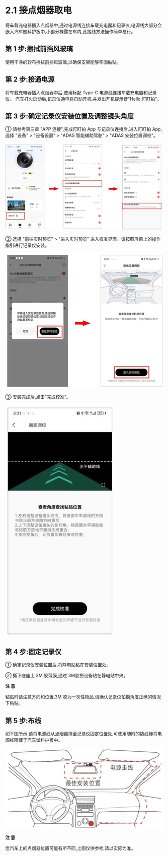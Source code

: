 # 2.1 接点烟器取电

将车载充电器插入点烟器中,通过电源线连接车载充电器和记录仪,电源线大部分会嵌入汽车塑料护板中,小部分裸露在车内,此接线方法操作简单易行。

## 第 1 步:擦拭前挡风玻璃

使用干净的软布擦拭前挡风玻璃,以确保支架能够牢固黏贴。

## 第 2 步:接通电源

将车载充电器插入点烟器中后,使用标配 Type-C 电源线连接车载充电器和记录仪。 汽车打火启动后,记录仪通电将自动开机,并发出开机提示音"Hello,盯盯拍"。

## 第 3 步:确定记录仪安装位置及调整镜头角度

① 请参考第三章 "APP 连接",完成盯盯拍 App 与记录仪连接后,进入盯盯拍 App,选择 "设备" > "设备设置" > "ADAS 智能辅助驾驶" > "ADAS 安装位置调校"。

![调校位置图](../images/z60_app_adjust_position.jpg)

② 选择 "前往实时预览" > "进入实时预览" 进入校准界面。请按照屏幕上的操作指引进行记录仪安装。

![实时预览图](../images/z60_realtime_preivew.jpg)

③ 安装完成后,点击"完成校准"。

![完成校准图](../images/z60_finish_adjustment.jpg)

## 第 4 步:固定记录仪

① 确定记录仪安装位置后,将静电贴粘在安装位置处。

② 撕下底座上 3M 胶薄膜,通过 3M胶把设备粘在静电贴中央。

**注 意**

粘贴时请注意方向和位置,3M 胶为一次性物品,请确认记录仪拍摄角度正确的情况下粘贴。

## 第 5 步:布线

如下图所示,请将电源线从点烟器排至记录仪固定位置处,可使用随附的撬线棒将电源线隐藏于汽车塑料护板中。

![布线图](../images/z60_wiring_diagram.jpg)

**注 意**

您汽车上的点烟器位置可能有所不同,上图仅供参考,请以实际为准。